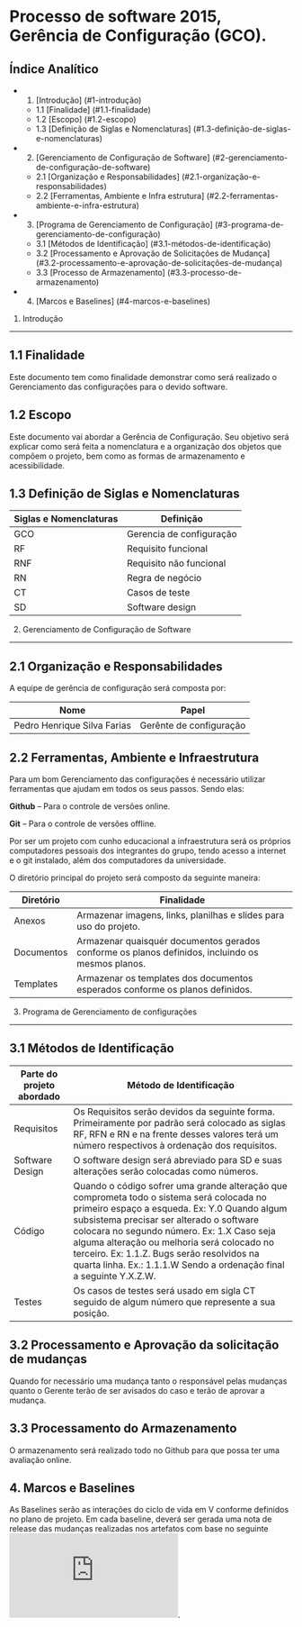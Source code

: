 
Processo de software 2015, Gerência de Configuração (GCO).
========================

Índice Analítico
------------------

* 1. [Introdução] (#1-introdução)
    * 1.1 [Finalidade] (#1.1-finalidade)
    * 1.2 [Escopo] (#1.2-escopo)
    * 1.3 [Definição de Siglas e Nomenclaturas] (#1.3-definição-de-siglas-e-nomenclaturas)
* 2. [Gerenciamento de Configuração de Software] (#2-gerenciamento-de-configuração-de-software)
    * 2.1 [Organização e Responsabilidades] (#2.1-organização-e-responsabilidades)
    * 2.2 [Ferramentas, Ambiente e Infra estrutura] (#2.2-ferramentas-ambiente-e-infra-estrutura)
* 3. [Programa de Gerenciamento de Configuração] (#3-programa-de-gerenciamento-de-configuração)
    * 3.1 [Métodos de Identificação] (#3.1-métodos-de-identificação)
    * 3.2 [Processamento e Aprovação de Solicitações de Mudança] (#3.2-processamento-e-aprovação-de-solicitações-de-mudança)
    * 3.3 [Processo de Armazenamento] (#3.3-processo-de-armazenamento)
* 4. [Marcos e Baselines] (#4-marcos-e-baselines)

 
1. Introdução 
-----------------

## 1.1 Finalidade 
Este documento tem como finalidade demonstrar como será realizado o Gerenciamento das configurações para o devido software. 

## 1.2 Escopo 
Este documento vai abordar a Gerência de Configuração. Seu objetivo será explicar como será feita a nomenclatura e a organização dos objetos que compõem o projeto, bem como as formas de armazenamento e acessibilidade.

## 1.3 Definição de Siglas e Nomenclaturas 
Siglas e Nomenclaturas | Definição
--------------- | --------------------
GCO | Gerencia de configuração
RF | Requisito funcional
RNF | Requisito não funcional
RN | Regra de negócio
CT | Casos de teste
SD | Software design

2. Gerenciamento de Configuração de Software
----------------------------------------

## 2.1 Organização e Responsabilidades 
A equipe de gerência de configuração será composta por:

Nome | Papel
--------------- | --------------------
Pedro Henrique Silva Farias | Gerênte de configuração

## 2.2 Ferramentas, Ambiente e Infraestrutura 
Para um bom Gerenciamento das configurações é necessário utilizar ferramentas que ajudam em todos os seus passos. Sendo elas: 

**Github** – Para o controle de versões online. 

**Git** – Para o controle de versões offline.

Por ser um projeto com cunho educacional a infraestrutura será os próprios computadores pessoais dos integrantes do grupo, tendo acesso a internet e o git instalado, além dos computadores da universidade.

O diretório principal do projeto será composto da seguinte maneira:

Diretório | Finalidade
--------------- | --------------------
Anexos | Armazenar imagens, links, planilhas e slides para uso do projeto.
Documentos | Armazenar quaisquér documentos gerados conforme os planos definidos, incluindo os mesmos planos.
Templates | Armazenar os templates dos documentos esperados conforme os planos definidos.

3. Programa de Gerenciamento de configurações 
-----------------------------------------------

## 3.1 Métodos de Identificação 
Parte do projeto abordado | Método de Identificação
-------------------------- | ----------------------
Requisitos | Os Requisitos serão devidos da seguinte forma. Primeiramente por padrão será colocado as siglas RF, RFN e RN e na frente desses valores terá um número respectivos à ordenação dos requisitos. 
Software Design | O software design será abreviado para SD e suas alterações serão colocadas como números. 
Código  |Quando o código sofrer uma grande alteração que comprometa todo o sistema será colocada no primeiro espaço a esqueda. Ex: Y.0  Quando algum subsistema precisar ser alterado o software colocara no segundo número. Ex: 1.X  Caso seja alguma alteração ou melhoria será colocado no terceiro. Ex: 1.1.Z. Bugs serão resolvidos na quarta linha. Ex.: 1.1.1.W  Sendo a ordenação final a seguinte Y.X.Z.W.
Testes |  Os casos de testes será usado em sigla CT seguido de algum número que represente a sua posição.

## 3.2 Processamento e Aprovação da solicitação de mudanças 
Quando for necessário uma mudança tanto o responsável pelas mudanças quanto o Gerente terão de ser avisados do caso e terão de aprovar a mudança. 

## 3.3 Processamento do Armazenamento 
O armazenamento será realizado todo no Github para que possa ter uma avaliação online. 

## 4. Marcos e Baselines
As Baselines serão as interações do ciclo de vida em V conforme definidos no plano de projeto.
Em cada baseline, deverá ser gerada uma nota de release das mudanças realizadas nos artefatos com base no seguinte ![Template de notas de release](https://github.com/PedroDrim/UFG_PS_2015/blob/master/Templates/%5BTemplate%5D%20Notas%20de%20release.md).
